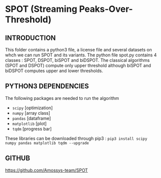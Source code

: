 # SPOT (Streaming Peaks-Over-Threshold)

## INTRODUCTION
This folder contains a python3 file, a license file and several datasets on whch we can run SPOT and its variants.
The python file spot.py contains 4 classes : SPOT, DSPOT, biSPOT and biDSPOT.
The classical algorithms (SPOT and DSPOT) compute only upper threshold although
biSPOT and biDSPOT computes upper and lower thresholds.

## PYTHON3 DEPENDENCIES
The following packages are needed to run the algorithm

* `scipy`		[optimization]
* `numpy`		[array class]
* `pandas` 		[dataframe]
* `matplotlib` 	[plot]
* `tqdm`	[progress bar]

These libraries can be downloaded through pip3 :
`pip3 install scipy numpy pandas matplotlib tqdm --upgrade`

## GITHUB
https://github.com/Amossys-team/SPOT
